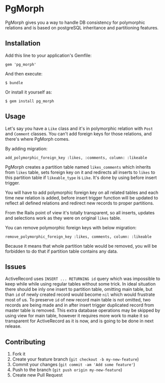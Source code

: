 # PgMorph

PgMorph gives you a way to handle DB consistency for polymorphic relations and is based on postgreSQL inheritance and partitioning features.

## Installation

Add this line to your application's Gemfile:

    gem 'pg_morph'

And then execute:

    $ bundle

Or install it yourself as:

    $ gem install pg_morph

## Usage

Let's say you have a `Like` class and it's in polymorphic relation with `Post` and `Comment` classes. You can't add foreign keys for those relations, and there's where PgMorph comes.

By adding migration:

    add_polymorphic_foreign_key :likes, :comments, column: :likeable

PgMorph creates a partition table named `likes_comments` which inherits from `likes` table, sets foreign key on it and redirects all inserts to `likes` to this partition table if `likeable_type` is `Like`. It's done by using before insert trigger.

You will have to add polymorphic foreign key on all related tables and each time new relation is added, before insert trigger function will be updated to reflect all defined relations and redirect new records to proper partitions.

From the Rails point of view it's totally transparent, so all inserts, updates and selections work as they were on original `likes` table.

You can remove polymorphic foreign keys with below migration:

    remove_polymorphic_foreign_key :likes, comments, column: :likeable

Because it means that whole partition table would be removed, you will be forbidden to do that if partition table contains any data.

## Issues

ActiveRecord uses `INSERT ... RETURNING id` query which was impossible to keep while while using regular tables without some trick. In ideal situation there should be inly one insert to partition table, omitting main table, but than `id` of newly created record would become `nil` which would frustrate most of us. To preserve `id` of new record main table is not omitted, two records are being made and in after insert trigger duplicated record from master table is removed.
This extra database operations may be skipped by using view for main table, however it requires more work to make it so transparent for ActiveRecord as it is now, and is going to be done in next release.

## Contributing

1. Fork it
2. Create your feature branch (`git checkout -b my-new-feature`)
3. Commit your changes (`git commit -am 'Add some feature'`)
4. Push to the branch (`git push origin my-new-feature`)
5. Create new Pull Request
